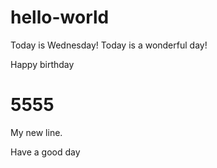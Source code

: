 # hello-world
Today is Wednesday!
Today is a wonderful day!

Happy birthday

5555
=======
My new line.


Have a good day